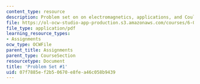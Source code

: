 ```yaml
---
content_type: resource
description: Problem set on on electromagnetics, applications, and Coulomb force law.
file: https://ol-ocw-studio-app-production.s3.amazonaws.com/courses/6-013-electromagnetics-and-applications-fall-2005/07f7885ef2b50670e8fea46c058b9439_ps1.pdf
file_type: application/pdf
learning_resource_types:
- Assignments
ocw_type: OCWFile
parent_title: Assignments
parent_type: CourseSection
resourcetype: Document
title: 'Problem Set #1'
uid: 07f7885e-f2b5-0670-e8fe-a46c058b9439
---
```

